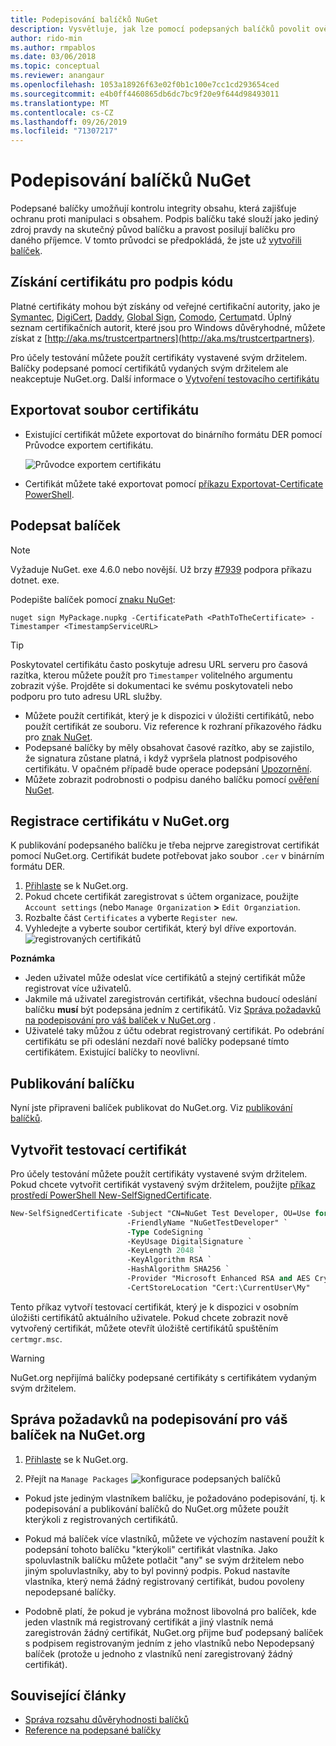 ```yaml
---
title: Podepisování balíčků NuGet
description: Vysvětluje, jak lze pomocí podepsaných balíčků povolit ověření integrity obsahu.
author: rido-min
ms.author: rmpablos
ms.date: 03/06/2018
ms.topic: conceptual
ms.reviewer: anangaur
ms.openlocfilehash: 1053a18926f63e02f0b1c100e7cc1cd293654ced
ms.sourcegitcommit: e4b0ff4460865db6dc7bc9f20e9f644d98493011
ms.translationtype: MT
ms.contentlocale: cs-CZ
ms.lasthandoff: 09/26/2019
ms.locfileid: "71307217"
---
```

# <a name="signing-nuget-packages"></a>Podepisování balíčků NuGet

Podepsané balíčky umožňují kontrolu integrity obsahu, která zajišťuje ochranu proti manipulaci s obsahem. Podpis balíčku také slouží jako jediný zdroj pravdy na skutečný původ balíčku a pravost posilují balíčku pro daného příjemce. V tomto průvodci se předpokládá, že jste už [vytvořili balíček](creating-a-package.md).

## <a name="get-a-code-signing-certificate"></a>Získání certifikátu pro podpis kódu

Platné certifikáty mohou být získány od veřejné certifikační autority, jako je [Symantec](https://trustcenter.websecurity.symantec.com/process/trust/productOptions?productType=SoftwareValidationClass3), [DigiCert](https://www.digicert.com/code-signing/), [Daddy](https://www.godaddy.com/web-security/code-signing-certificate), [Global Sign](https://www.globalsign.com/en/code-signing-certificate/), [Comodo](https://www.comodo.com/e-commerce/code-signing/code-signing-certificate.php), [Certum](https://www.certum.eu/certum/cert,offer_en_open_source_cs.xml)atd. Úplný seznam certifikačních autorit, které jsou pro Windows důvěryhodné, můžete získat z [http://aka.ms/trustcertpartners](http://aka.ms/trustcertpartners).

Pro účely testování můžete použít certifikáty vystavené svým držitelem. Balíčky podepsané pomocí certifikátů vydaných svým držitelem ale neakceptuje NuGet.org. Další informace o [Vytvoření testovacího certifikátu](#create-a-test-certificate)

## <a name="export-the-certificate-file"></a>Exportovat soubor certifikátu

* Existující certifikát můžete exportovat do binárního formátu DER pomocí Průvodce exportem certifikátu.

  ![Průvodce exportem certifikátu](../reference/media/CertificateExportWizard.png)

* Certifikát můžete také exportovat pomocí [příkazu Exportovat-Certificate PowerShell](/powershell/module/pkiclient/export-certificate).

## <a name="sign-the-package"></a>Podepsat balíček

> [!note]
> Vyžaduje NuGet. exe 4.6.0 nebo novější. Už brzy [#7939](https://github.com/NuGet/Home/issues/7939) podpora příkazu dotnet. exe.

Podepište balíček pomocí [znaku NuGet](../reference/cli-reference/cli-ref-sign.md):

```cli
nuget sign MyPackage.nupkg -CertificatePath <PathToTheCertificate> -Timestamper <TimestampServiceURL>
```

> [!Tip]
> Poskytovatel certifikátu často poskytuje adresu URL serveru pro časová razítka, kterou můžete použít pro `Timestamper` volitelného argumentu zobrazit výše. Projděte si dokumentaci ke svému poskytovateli nebo podporu pro tuto adresu URL služby.

* Můžete použít certifikát, který je k dispozici v úložišti certifikátů, nebo použít certifikát ze souboru. Viz reference k rozhraní příkazového řádku pro [znak NuGet](../reference/cli-reference/cli-ref-sign.md).
* Podepsané balíčky by měly obsahovat časové razítko, aby se zajistilo, že signatura zůstane platná, i když vypršela platnost podpisového certifikátu. V opačném případě bude operace podepsání [Upozornění](../reference/errors-and-warnings/NU3002.md).
* Můžete zobrazit podrobnosti o podpisu daného balíčku pomocí [ověření NuGet](../reference/cli-reference/cli-ref-verify.md).

## <a name="register-the-certificate-on-nugetorg"></a>Registrace certifikátu v NuGet.org

K publikování podepsaného balíčku je třeba nejprve zaregistrovat certifikát pomocí NuGet.org. Certifikát budete potřebovat jako soubor `.cer` v binárním formátu DER.

1. [Přihlaste](https://www.nuget.org/users/account/LogOn?returnUrl=%2F) se k NuGet.org.
1. Pokud chcete certifikát zaregistrovat s účtem organizace, použijte `Account settings` (nebo `Manage Organization` **>** `Edit Organziation`.
1. Rozbalte část `Certificates` a vyberte `Register new`.
1. Vyhledejte a vyberte soubor certifikát, který byl dříve exportován.
  ![registrovaných certifikátů](../reference/media/registered-certs.png)

**Poznámka**
* Jeden uživatel může odeslat více certifikátů a stejný certifikát může registrovat více uživatelů.
* Jakmile má uživatel zaregistrován certifikát, všechna budoucí odeslání balíčku **musí** být podepsána jedním z certifikátů. Viz [Správa požadavků na podepisování pro váš balíček v NuGet.org](#manage-signing-requirements-for-your-package-on-nugetorg) .
* Uživatelé taky můžou z účtu odebrat registrovaný certifikát. Po odebrání certifikátu se při odeslání nezdaří nové balíčky podepsané tímto certifikátem. Existující balíčky to neovlivní.

## <a name="publish-the-package"></a>Publikování balíčku

Nyní jste připraveni balíček publikovat do NuGet.org. Viz [publikování balíčků](../nuget-org/Publish-a-package.md).

## <a name="create-a-test-certificate"></a>Vytvořit testovací certifikát

Pro účely testování můžete použít certifikáty vystavené svým držitelem. Pokud chcete vytvořit certifikát vystavený svým držitelem, použijte [příkaz prostředí PowerShell New-SelfSignedCertificate](/powershell/module/pkiclient/new-selfsignedcertificate).

```ps
New-SelfSignedCertificate -Subject "CN=NuGet Test Developer, OU=Use for testing purposes ONLY" `
                          -FriendlyName "NuGetTestDeveloper" `
                          -Type CodeSigning `
                          -KeyUsage DigitalSignature `
                          -KeyLength 2048 `
                          -KeyAlgorithm RSA `
                          -HashAlgorithm SHA256 `
                          -Provider "Microsoft Enhanced RSA and AES Cryptographic Provider" `
                          -CertStoreLocation "Cert:\CurrentUser\My" 
```

Tento příkaz vytvoří testovací certifikát, který je k dispozici v osobním úložišti certifikátů aktuálního uživatele. Pokud chcete zobrazit nově vytvořený certifikát, můžete otevřít úložiště certifikátů spuštěním `certmgr.msc`.

> [!Warning]
> NuGet.org nepřijímá balíčky podepsané certifikáty s certifikátem vydaným svým držitelem.

## <a name="manage-signing-requirements-for-your-package-on-nugetorg"></a>Správa požadavků na podepisování pro váš balíček na NuGet.org
1. [Přihlaste](https://www.nuget.org/users/account/LogOn?returnUrl=%2F) se k NuGet.org.

1. Přejít na `Manage Packages` 
   ![konfigurace podepsaných balíčků](../reference/media/configure-package-signers.png)

* Pokud jste jediným vlastníkem balíčku, je požadováno podepisování, tj. k podepisování a publikování balíčků do NuGet.org můžete použít kterýkoli z registrovaných certifikátů.

* Pokud má balíček více vlastníků, můžete ve výchozím nastavení použít k podepsání tohoto balíčku "kterýkoli" certifikát vlastníka. Jako spoluvlastník balíčku můžete potlačit "any" se svým držitelem nebo jiným spoluvlastníky, aby to byl povinný podpis. Pokud nastavíte vlastníka, který nemá žádný registrovaný certifikát, budou povoleny nepodepsané balíčky. 

* Podobně platí, že pokud je vybrána možnost libovolná pro balíček, kde jeden vlastník má registrovaný certifikát a jiný vlastník nemá zaregistrován žádný certifikát, NuGet.org přijme buď podepsaný balíček s podpisem registrovaným jedním z jeho vlastníků nebo Nepodepsaný balíček (protože u jednoho z vlastníků není zaregistrovaný žádný certifikát).

## <a name="related-articles"></a>Související články

- [Správa rozsahu důvěryhodnosti balíčků](../consume-packages/installing-signed-packages.md)
- [Reference na podepsané balíčky](../reference/Signed-Packages-Reference.md)
